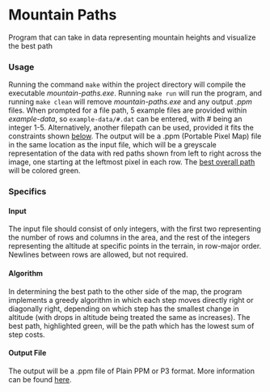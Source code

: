 # Mountain Paths

Program that can take in data representing mountain heights and visualize the best path

### Usage

Running the command `make` within the project directory will compile the executable *mountain-paths.exe*. Running `make run` will run the program, and running `make clean` will remove *mountain-paths.exe* and any output *.ppm* files. When prompted for a file path, 5 example files are provided within *example-data*, so `example-data/#.dat` can be entered, with # being an integer 1-5. Alternatively, another filepath can be used, provided it fits the constraints shown [below](#input). The output will be a .ppm (Portable Pixel Map) file in the same location as the input file, which will be a greyscale representation of the data with red paths shown from left to right across the image, one starting at the leftmost pixel in each row. The [best overall path](#algorithm) will be colored green.

### Specifics

#### Input

The input file should consist of only integers, with the first two representing the number of rows and columns in the area, and the rest of the integers representing the altitude at specific points in the terrain, in row-major order. Newlines between rows are allowed, but not required.

#### Algorithm

In determining the best path to the other side of the map, the program implements a greedy algorithm in which each step moves directly right or diagonally right, depending on which step has the smallest change in altitude (with drops in altitude being treated the same as increases). The best path, highlighted green, will be the path which has the lowest sum of step costs.

#### Output File

The output will be a .ppm file of Plain PPM or P3 format. More information can be found [here](http://netpbm.sourceforge.net/doc/ppm.html).
